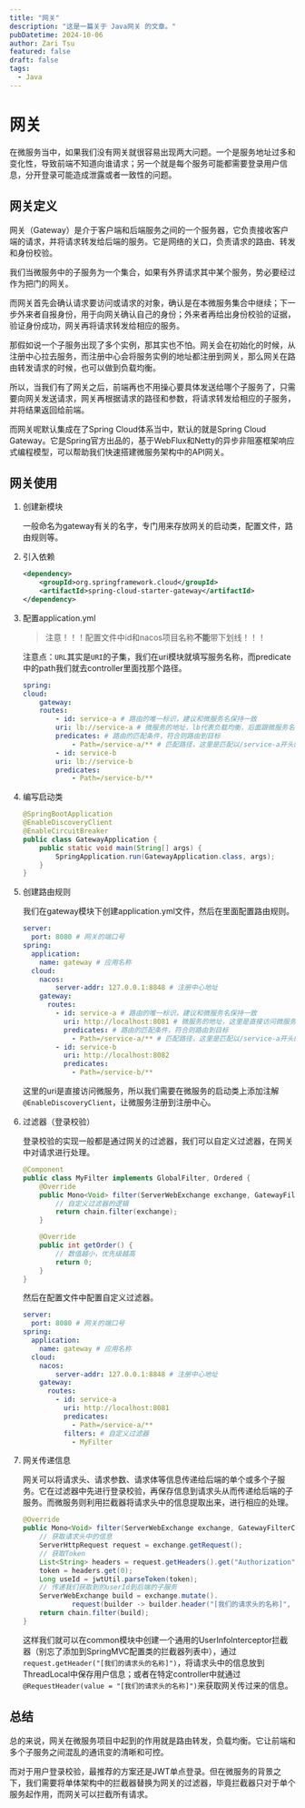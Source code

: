 ```yaml
---
title: "网关"
description: "这是一篇关于 Java网关 的文章。"
pubDatetime: 2024-10-06
author: Zari Tsu
featured: false
draft: false
tags:
  - Java
---
```


# 网关

在微服务当中，如果我们没有网关就很容易出现两大问题。一个是服务地址过多和变化性，导致前端不知道向谁请求；另一个就是每个服务可能都需要登录用户信息，分开登录可能造成泄露或者一致性的问题。

## 网关定义

网关（Gateway）是介于客户端和后端服务之间的一个服务器，它负责接收客户端的请求，并将请求转发给后端的服务。它是网络的关口，负责请求的路由、转发和身份校验。

我们当微服务中的子服务为一个集合，如果有外界请求其中某个服务，势必要经过作为把门的网关。

而网关首先会确认请求要访问或请求的对象，确认是在本微服务集合中继续；下一步外来者自报身份，用于向网关确认自己的身份；外来者再给出身份校验的证据，验证身份成功，网关再将请求转发给相应的服务。

那假如说一个子服务出现了多个实例，那其实也不怕。网关会在初始化的时候，从注册中心拉去服务，而注册中心会将服务实例的地址都注册到网关，那么网关在路由转发请求的时候，也可以做到负载均衡。

所以，当我们有了网关之后，前端再也不用操心要具体发送给哪个子服务了，只需要向网关发送请求，网关再根据请求的路径和参数，将请求转发给相应的子服务，并将结果返回给前端。

而网关呢默认集成在了Spring Cloud体系当中，默认的就是Spring Cloud Gateway。它是Spring官方出品的，基于WebFlux和Netty的异步非阻塞框架响应式编程模型，可以帮助我们快速搭建微服务架构中的API网关。

## 网关使用

1. 创建新模块

    一般命名为gateway有关的名字，专门用来存放网关的启动类，配置文件，路由规则等。

2. 引入依赖

    ```xml
    <dependency>
        <groupId>org.springframework.cloud</groupId>
        <artifactId>spring-cloud-starter-gateway</artifactId>
    </dependency>
    ```

3. 配置application.yml

    > 注意！！！配置文件中id和nacos项目名称**不能**带下划线！！！

    注意点：`URL`其实是`URI`的子集，我们在uri模块就填写服务名称，而predicate中的path我们就去controller里面找那个路径。

    ```yaml
    spring:
    cloud:
        gateway:
        routes:
            - id: service-a # 路由的唯一标识，建议和微服务名保持一致
            uri: lb://service-a # 微服务的地址，lb代表负载均衡，后面跟微服务名
            predicates: # 路由的匹配条件，符合则路由到目标
                - Path=/service-a/** # 匹配路径，这里是匹配以/service-a开头的请求
            - id: service-b
            uri: lb://service-b
            predicates:
                - Path=/service-b/**
    ```

4. 编写启动类

    ```java
    @SpringBootApplication
    @EnableDiscoveryClient
    @EnableCircuitBreaker
    public class GatewayApplication {
        public static void main(String[] args) {
            SpringApplication.run(GatewayApplication.class, args);
        }
    }
    ```

5. 创建路由规则

    我们在gateway模块下创建application.yml文件，然后在里面配置路由规则。

    ```yaml
    server:
      port: 8080 # 网关的端口号
    spring:
      application:
        name: gateway # 应用名称
      cloud:
        nacos:
            server-addr: 127.0.0.1:8848 # 注册中心地址
        gateway:
          routes:
            - id: service-a # 路由的唯一标识，建议和微服务名保持一致
              uri: http://localhost:8081 # 微服务的地址，这里是直接访问微服务
              predicates: # 路由的匹配条件，符合则路由到目标
                - Path=/service-a/** # 匹配路径，这里是匹配以/service-a开头的请求
            - id: service-b
              uri: http://localhost:8082
              predicates:
                - Path=/service-b/**
    ```

    这里的uri是直接访问微服务，所以我们需要在微服务的启动类上添加注解`@EnableDiscoveryClient`，让微服务注册到注册中心。

6. 过滤器（登录校验）

    登录校验的实现一般都是通过网关的过滤器，我们可以自定义过滤器，在网关中对请求进行处理。

    ```java
    @Component
    public class MyFilter implements GlobalFilter, Ordered {
        @Override
        public Mono<Void> filter(ServerWebExchange exchange, GatewayFilterChain chain) {
            // 自定义过滤器的逻辑
            return chain.filter(exchange);
        }

        @Override
        public int getOrder() {
            // 数值越小，优先级越高
            return 0;
        }
    }
    ```

    然后在配置文件中配置自定义过滤器。

    ```yaml
    server:
      port: 8080 # 网关的端口号
    spring:
      application:
        name: gateway # 应用名称
      cloud:
        nacos:
            server-addr: 127.0.0.1:8848 # 注册中心地址
        gateway:
          routes:
            - id: service-a
              uri: http://localhost:8081
              predicates:
                - Path=/service-a/**
              filters: # 自定义过滤器
                - MyFilter
    ```

7. 网关传递信息

    网关可以将请求头、请求参数、请求体等信息传递给后端的单个或多个子服务。它在过滤器中先进行登录校验，再保存信息到请求头从而传递给后端的子服务。而微服务则利用拦截器将请求头中的信息提取出来，进行相应的处理。

    ```java
    @Override
    public Mono<Void> filter(ServerWebExchange exchange, GatewayFilterChain chain) {
        // 获取请求头中的信息
        ServerHttpRequest request = exchange.getRequest();
        // 获取Token
        List<String> headers = request.getHeaders().get("Authorization");
        token = headers.get(0);
        Long useId = jwtUtil.parseToken(token);
        // 传递我们获取到的userId到后端的子服务
        ServerWebExchange build = exchange.mutate().
                request(builder -> builder.header("[我们的请求头的名称]", useId)).build();
        return chain.filter(build);
    }
    ```

    这样我们就可以在common模块中创建一个通用的UserInfoInterceptor拦截器（别忘了添加到SpringMVC配置类的拦截器列表中），通过`request.getHeader("[我们的请求头的名称]")`，将请求头中的信息放到ThreadLocal中保存用户信息；或者在特定controller中就通过`@RequestHeader(value = "[我们的请求头的名称]")`来获取网关传过来的信息。

## 总结

总的来说，网关在微服务项目中起到的作用就是路由转发，负载均衡。它让前端和多个子服务之间混乱的通讯变的清晰和可控。

而对于用户登录校验，最推荐的方案还是JWT单点登录。但在微服务的背景之下，我们需要将单体架构中的拦截器替换为网关的过滤器，毕竟拦截器只对于单个服务起作用，而网关可以拦截所有请求。

